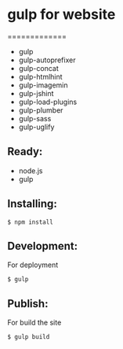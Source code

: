 # gulp for website

=============

* gulp
* gulp-autoprefixer
* gulp-concat
* gulp-htmlhint
* gulp-imagemin
* gulp-jshint
* gulp-load-plugins
* gulp-plumber
* gulp-sass
* gulp-uglify


## Ready:
* node.js
* gulp

## Installing:

	$ npm install

## Development:

For deployment

	$ gulp

## Publish:

For build the site

	$ gulp build

